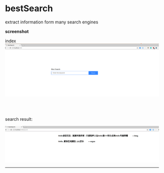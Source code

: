 # bestSearch
extract information form many search engines

**screenshot** 
<br />


index
![index](https://raw.githubusercontent.com/QingNeng/bestSearch/master/screenshot/index.png)

<br />
<br />

search result:

![search](https://raw.githubusercontent.com/QingNeng/bestSearch/master/screenshot/bestSearch.png)

---